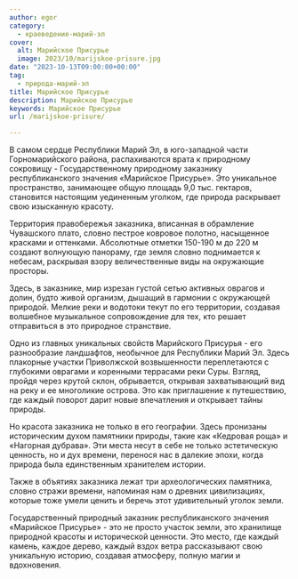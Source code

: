 ```yaml
---
author: egor
category:
  - краеведение-марий-эл
cover:
  alt: Марийское Присурье
  image: 2023/10/marijskoe-prisure.jpg
date: "2023-10-13T09:00:00+00:00"
tag:
  - природа-марий-эл
title: Марийское Присурье
description: Марийское Присурье
keywords: Марийское Присурье
url: /marijskoe-prisure/

---
```

В самом сердце Республики Марий Эл, в юго\-западной части Горномарийского района, распахиваются врата к природному сокровищу \- Государственному природному заказнику республиканского значения «Марийское Присурье». Это уникальное пространство, занимающее общую площадь 9,0 тыс. гектаров, становится настоящим уединенным уголком, где природа раскрывает свою изысканную красоту.

Территория правобережья заказника, вписанная в обрамление Чувашского плато, словно пестрое ковровое полотно, насыщенное красками и оттенками. Абсолютные отметки 150-190 м до 220 м создают волнующую панораму, где земля словно поднимается к небесам, раскрывая взору величественные виды на окружающие просторы.

Здесь, в заказнике, мир изрезан густой сетью активных оврагов и долин, будто живой организм, дышащий в гармонии с окружающей природой. Мелкие реки и водотоки текут по его территории, создавая волшебное музыкальное сопровождение для тех, кто решает отправиться в это природное странствие.

Одно из главных уникальных свойств Марийского Присурья \- его разнообразие ландшафтов, необычное для Республики Марий Эл. Здесь плакорные участки Приволжской возвышенности переплетаются с глубокими оврагами и коренными террасами реки Суры. Взгляд, пройдя через крутой склон, обрывается, открывая захватывающий вид на реку и ее многоликие острова. Это как приглашение к путешествию, где каждый поворот дарит новые впечатления и открывает тайны природы.

Но красота заказника не только в его географии. Здесь пронизаны историческим духом памятники природы, такие как «Кедровая роща» и «Нагорная дубрава». Эти места несут в себе не только эстетическую ценность, но и дух времени, перенося нас в далекие эпохи, когда природа была единственным хранителем истории.

Также в объятиях заказника лежат три археологических памятника, словно стражи времени, напоминая нам о древних цивилизациях, которые тоже умели ценить и беречь этот удивительный уголок земли.

Государственный природный заказник республиканского значения «Марийское Присурье» \- это не просто участок земли, это хранилище природной красоты и исторической ценности. Это место, где каждый камень, каждое дерево, каждый вздох ветра рассказывают свою уникальную историю, создавая атмосферу, полную магии и вдохновения.
